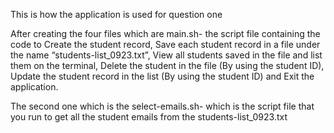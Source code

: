 This is how the application is used for question one

After creating the four files which are main.sh- the script file containing the code to Create the student record, Save each student record in a file under the name “students-list_0923.txt”, View all students saved in the file and list them on the terminal, Delete the student in the file (By using the student ID), Update the student record in the list (By using the student ID) and Exit the application. 

The second one which is the select-emails.sh- which is the script file that you run to get all the student emails from the students-list_0923.txt
